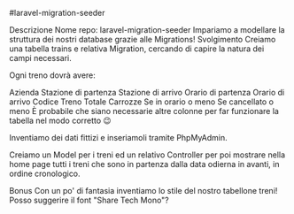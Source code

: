 #laravel-migration-seeder

Descrizione
Nome repo: laravel-migration-seeder
Impariamo a modellare la struttura dei nostri database grazie alle Migrations!
Svolgimento
Creiamo una tabella trains e relativa Migration, cercando di capire la natura dei campi necessari. 

Ogni treno dovrà avere:

Azienda
Stazione di partenza
Stazione di arrivo
Orario di partenza
Orario di arrivo
Codice Treno
Totale Carrozze
Se in orario o meno
Se cancellato o meno
È probabile che siano necessarie altre colonne per far funzionare la tabella nel modo corretto 😉

Inventiamo dei dati fittizi e inseriamoli tramite PhpMyAdmin.

Creiamo un Model per i treni ed un relativo Controller per poi mostrare nella home page tutti i treni che sono in partenza dalla data odierna in avanti, in ordine cronologico.

Bonus 
Con un po' di fantasia inventiamo lo stile del nostro tabellone treni! 
Posso suggerire il font "Share Tech Mono"?